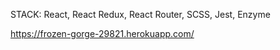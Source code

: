 STACK: React, React Redux, React Router, SCSS, Jest, Enzyme


https://frozen-gorge-29821.herokuapp.com/
